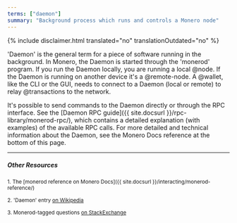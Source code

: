 ```yaml
---
terms: ["daemon"]
summary: "Background process which runs and controls a Monero node"
---
```


{% include disclaimer.html translated="no" translationOutdated="no" %}

'Daemon' is the general term for a piece of software running in the background. In Monero, the Daemon is started through the 'monerod' program. If you run the Daemon locally, you are running a local @node. If the Daemon is running on another device it's a @remote-node. A @wallet, like the CLI or the GUI, needs to connect to a Daemon (local or remote) to relay @transactions to the network.

It's possible to send commands to the Daemon directly or through the RPC interface. See the [Daemon RPC guide]({{ site.docsurl }}/rpc-library/monerod-rpc/), which contains a detailed explanation (with examples) of the available RPC calls. For more detailed and technical information about the Daemon, see the Monero Docs reference at the bottom of this page.

---

##### Other Resources

<sub>1. The [monerod reference on Monero Docs]({{ site.docsurl }}/interacting/monerod-reference/)</sub><br>

<sub>2. 'Daemon' entry [on Wikipedia](https://en.wikipedia.org/wiki/Daemon_(computing))</sub><br>

<sub>3. Monerod-tagged questions [on StackExchange](https://monero.stackexchange.com/?tags=monerod)</sub>
